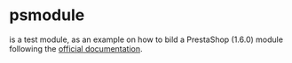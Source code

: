 # psmodule
is a test module, as an example on how to bild a PrestaShop (1.6.0) module following the [official documentation](http://doc.prestashop.com/display/PS16/Creating+a+PrestaShop+Module).
